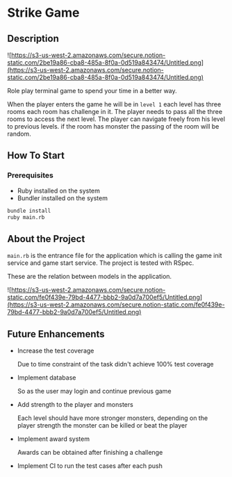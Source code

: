 # Strike Game

## Description

![https://s3-us-west-2.amazonaws.com/secure.notion-static.com/2be19a86-cba8-485a-8f0a-0d519a843474/Untitled.png](https://s3-us-west-2.amazonaws.com/secure.notion-static.com/2be19a86-cba8-485a-8f0a-0d519a843474/Untitled.png)

Role play terminal game to spend your time in a better way.

When the player enters the game he will be in `level 1` each level has three rooms each room has challenge in it. The player needs to pass all the three rooms to access the next level. The player can navigate freely from his level to previous levels. if the room has monster the passing of the room will be random.

## How To Start

### Prerequisites

- Ruby installed on the system
- Bundler installed on the system

```bash
bundle install
ruby main.rb
```

## About the Project

`main.rb` is the entrance file for the application which is calling the game init service and game start service. The project is tested with RSpec.

These are the relation between models in the application.

![https://s3-us-west-2.amazonaws.com/secure.notion-static.com/fe0f439e-79bd-4477-bbb2-9a0d7a700ef5/Untitled.png](https://s3-us-west-2.amazonaws.com/secure.notion-static.com/fe0f439e-79bd-4477-bbb2-9a0d7a700ef5/Untitled.png)

## Future Enhancements

- Increase the test coverage

    Due to time constraint of the task didn't achieve 100% test coverage

- Implement database

    So as the user may login and continue previous game

- Add strength to the player and monsters

    Each level should have more stronger monsters, depending on the player strength the monster can be killed or beat the player

- Implement award system

    Awards can be obtained after finishing a challenge

- Implement CI to run the test cases after each push